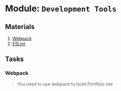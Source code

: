 # Module: `Development Tools`

## Materials
1. [Webpack]([https://webpack.js.org/guides/getting-started/)
2. [ESLint](https://eslint.org/docs/rules/)

## Tasks

### Webpack
> You need to use webpack to build Portfolio site
